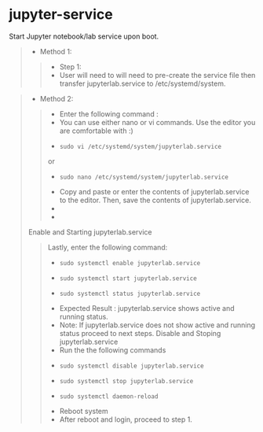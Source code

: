 # jupyter-service
Start Jupyter notebook/lab service upon boot.
>- Method 1: 
>>- Step 1: 
>>- User will need to will need to pre-create the service file then transfer jupyterlab.service to /etc/systemd/system.


>- Method 2:
>>- Enter the following command : 
>>- You can use either nano or vi commands. Use the editor you are comfortable with :) 
>>-     sudo vi /etc/systemd/system/jupyterlab.service
>> or
>>-     sudo nano /etc/systemd/system/jupyterlab.service 
>>- Copy and paste or enter the contents of jupyterlab.service to the editor. Then, save the contents of jupyterlab.service.
>>- 
>>-
> Enable and Starting jupyterlab.service
>>Lastly, enter the following command:
>>-     sudo systemctl enable jupyterlab.service
>>-     sudo systemctl start jupyterlab.service
>>-     sudo systemctl status jupyterlab.service
>>- Expected Result : jupyterlab.service shows active and running status.
>>- Note: If jupyterlab.service does not show active and running status proceed to next steps.
> Disable and Stoping jupyterlab.service
>>- Run the the following commands
>>-     sudo systemctl disable jupyterlab.service
>>-     sudo systemctl stop jupyterlab.service
>>-     sudo systemctl daemon-reload
>>- Reboot system
>>- After reboot and login, proceed to step 1.


